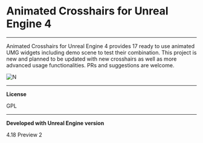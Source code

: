 # Animated Crosshairs for Unreal Engine 4
----------
Animated Crosshairs for Unreal Engine 4 provides 17 ready to use animated UMG widgets including demo scene to test their combination. This project is new and planned to be updated with new crosshairs as well as more advanced usage functionalities. PRs and suggestions are welcome.

![N](http://public.sumfx.net/i/assets/animatedcrosshairs_github1.gif)

----------
**License**

GPL

----------
**Developed with Unreal Engine version**

4.18 Preview 2

